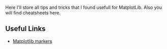 Here I'll store all tips and tricks that I found usefull for MatplotLib. 
Also you will find cheatsheets here.

## Useful Links
- [Matplotlib markers](https://matplotlib.org/3.2.1/api/markers_api.html)
